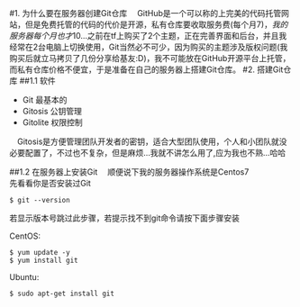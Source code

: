 #1. 为什么要在服务器创建Git仓库
　GitHub是一个可以称的上完美的代码托管网站，但是免费托管的代码的代价是开源，私有仓库要收取服务费(每个月7$)，我的服务器每个月也才10$...之前在tf上购买了2个主题，正在完善界面和后台，并且我经常在2台电脑上切换使用，Git当然必不可少，因为购买的主题涉及版权问题(我购买后就立马拷贝了几份分享给基友:D)，我不可能放在GitHub开源平台上托管，而私有仓库价格不便宜，于是准备在自己的服务器上搭建Git仓库。
#2. 搭建Git仓库
##1.1 软件
- Git 最基本的
- Gitosis 公钥管理
- Gitolite 权限控制</br>

　Gitosis是方便管理团队开发者的密钥，适合大型团队使用，个人和小团队就没必要配置了，不过也不复杂，但是麻烦...我就不讲怎么用了,应为我也不熟...哈哈

##1.2 在服务器上安装Git
　顺便说下我的服务器操作系统是Centos7</br>
先看看你是否安装过Git

	$ git --version
若显示版本号跳过此步骤，若提示找不到git命令请按下面步骤安装

CentOS:
	
	$ yum update -y
	$ yum install git
	
Ubuntu:
	
	$ sudo apt-get install git

